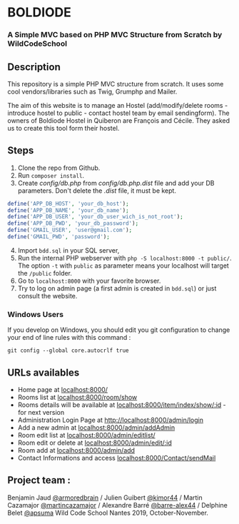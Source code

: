 # BOLDIODE
### A Simple MVC based on PHP MVC Structure from Scratch by WildCodeSchool

## Description

This repository is a simple PHP MVC structure from scratch.
It uses some cool vendors/libraries such as Twig, Grumphp and Mailer.

The aim of this website is to manage an Hostel (add/modify/delete rooms - introduce hostel to public - contact hostel team by email sendingform).
The owners of Boldiode Hostel in Quiberon are François and Cécile. They asked us to create this tool form their hostel. 

## Steps

1. Clone the repo from Github.
2. Run `composer install`.
3. Create *config/db.php* from *config/db.php.dist* file and add your DB parameters. Don't delete the *.dist* file, it must be kept.
```php
define('APP_DB_HOST', 'your_db_host');
define('APP_DB_NAME', 'your_db_name');
define('APP_DB_USER', 'your_db_user_wich_is_not_root');
define('APP_DB_PWD', 'your_db_password');
define('GMAIL_USER', 'user@gmail.com'); 
define('GMAIL_PWD', 'password');
```

4. Import `bdd.sql` in your SQL server,
5. Run the internal PHP webserver with `php -S localhost:8000 -t public/`. The option `-t` with `public` as parameter means your localhost will target the `/public` folder.
6. Go to `localhost:8000` with your favorite browser.
7. Try to log on admin page (a first admin is created in `bdd.sql`) or just consult the website.

### Windows Users

If you develop on Windows, you should edit you git configuration to change your end of line rules with this command :

`git config --global core.autocrlf true`

## URLs availables

* Home page at [localhost:8000/](localhost:8000/)
* Rooms list at [localhost:8000/room/show](localhost:8000/room/show)
* Rooms details will be available at [localhost:8000/item/index/show/:id](localhost:8000/item/show/2) - for next version
* Administration Login Page at [http://localhost:8000/admin/login](localhost:8000/admin/login)
* Add a new admin at [localhost:8000/admin/addAdmin](localhost:8000/admin/addAdmin)
* Room edit list at [localhost:8000/admin/editlist/](localhost:8000/admin/editlist/)
* Room edit or delete at [localhost:8000/admin/edit/:id](localhost:8000/admin/edit/1)
* Room add at [localhost:8000/admin/add](localhost:8000/admin/add)
* Contact Informations and access [localhost:8000/Contact/sendMail](localhost:8000/Contact/SendMail)


## Project team : 
Benjamin Jaud [@armoredbrain](https://github.com/Armoredbrain) / 
Julien Guibert [@kimor44](https://github.com/kimor44) / 
Martin Cazamajor [@martincazamajor](https://github.com/MartinCazamajor) / 
Alexandre Barré [@barre-alex44](https://github.com/barre-alex44) / 
Delphine Belet [@apsuma](https://github.com/apsuma)
Wild Code School Nantes 2019, October-November. 